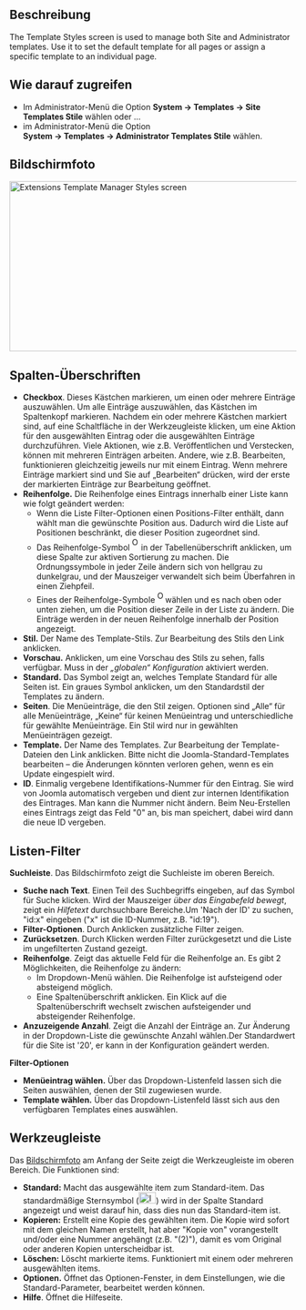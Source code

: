 <!-- Filename: Help4.x:Templates:_Styles / Display title: Templates: Stile -->

## Beschreibung

The Template Styles screen is used to manage both Site and Administrator
templates. Use it to set the default template for all pages or assign a
specific template to an individual page.

## Wie darauf zugreifen

- Im Administrator-Menü die Option **System → Templates → Site
  Templates Stile** wählen oder ...
- im Administrator-Menü die Option
  **System → Templates → Administrator Templates Stile** wählen.

## Bildschirmfoto

<img
src="https://docs.joomla.org/images/thumb/b/bc/Help-4x-Extensions-Template-Manager-Styles-screen-de.png/800px-Help-4x-Extensions-Template-Manager-Styles-screen-de.png"
decoding="async"
srcset="https://docs.joomla.org/images/b/bc/Help-4x-Extensions-Template-Manager-Styles-screen-de.png 1.5x"
data-file-width="1200" data-file-height="448" width="800" height="299"
alt="Extensions Template Manager Styles screen" />

## Spalten-Überschriften

- **Checkbox**. Dieses Kästchen markieren, um einen oder mehrere
  Einträge auszuwählen. Um alle Einträge auszuwählen, das Kästchen im
  Spaltenkopf markieren. Nachdem ein oder mehrere Kästchen markiert
  sind, auf eine Schaltfläche in der Werkzeugleiste klicken, um eine
  Aktion für den ausgewählten Eintrag oder die ausgewählten Einträge
  durchzuführen. Viele Aktionen, wie z.B. Veröffentlichen und
  Verstecken, können mit mehreren Einträgen arbeiten. Andere, wie z.B.
  Bearbeiten, funktionieren gleichzeitig jeweils nur mit einem Eintrag.
  Wenn mehrere Einträge markiert sind und Sie auf „Bearbeiten“ drücken,
  wird der erste der markierten Einträge zur Bearbeitung geöffnet.
- **Reihenfolge.** Die Reihenfolge eines Eintrags innerhalb einer Liste
  kann wie folgt geändert werden:
  - Wenn die Liste Filter-Optionen einen Positions-Filter enthält, dann
    wählt man die gewünschte Position aus. Dadurch wird die Liste auf
    Positionen beschränkt, die dieser Position zugeordnet sind.
  - Das Reihenfolge-Symbol <img
    src="https://docs.joomla.org/images/e/ee/Help30-Ordering-colheader-icon.png"
    decoding="async" data-file-width="12" data-file-height="23" width="12"
    height="23" alt="Ordering column header icon" /> in der
    Tabellenüberschrift anklicken, um diese Spalte zur aktiven
    Sortierung zu machen. Die Ordnungssymbole in jeder Zeile ändern sich
    von hellgrau zu dunkelgrau, und der Mauszeiger verwandelt sich beim
    Überfahren in einen Ziehpfeil.
  - Eines der Reihenfolge-Symbole <img
    src="https://docs.joomla.org/images/8/87/Help30-Ordering-colheader-grab-bar-icon.png"
    decoding="async" data-file-width="10" data-file-height="21" width="10"
    height="21" alt="Ordering drag icon" />
    wählen und es nach oben oder unten ziehen, um die Position dieser
    Zeile in der Liste zu ändern. Die Einträge werden in der neuen
    Reihenfolge innerhalb der Position angezeigt.
- **Stil.** Der Name des Template-Stils. Zur Bearbeitung des Stils den
  Link anklicken.
- **Vorschau.** Anklicken, um eine Vorschau des Stils zu sehen, falls
  verfügbar. Muss in der *„globalen“ Konfiguration* aktiviert werden.
- **Standard.** Das Symbol zeigt an, welches Template Standard für alle
  Seiten ist. Ein graues Symbol anklicken, um den Standardstil der
  Templates zu ändern.
- **Seiten**. Die Menüeinträge, die den Stil zeigen. Optionen sind
  „Alle“ für alle Menüeinträge, „Keine“ für keinen Menüeintrag und
  unterschiedliche für gewählte Menüeinträge. Ein Stil wird nur in
  gewählten Menüeinträgen gezeigt.
- **Template.** Der Name des Templates. Zur Bearbeitung der
  Template-Dateien den Link anklicken. Bitte nicht die
  Joomla-Standard-Templates bearbeiten – die Änderungen könnten verloren
  gehen, wenn es ein Update eingespielt wird.
- **ID**. Einmalig vergebene Identifikations-Nummer für den Eintrag. Sie
  wird von Joomla automatisch vergeben und dient zur internen
  Identifikation des Eintrages. Man kann die Nummer nicht ändern. Beim
  Neu-Erstellen eines Eintrags zeigt das Feld "0" an, bis man speichert,
  dabei wird dann die neue ID vergeben.

## Listen-Filter

**Suchleiste**. Das Bildschirmfoto zeigt die Suchleiste
im oberen Bereich.

- **Suche nach Text**. Einen Teil des Suchbegriffs eingeben, auf das
  Symbol für Suche klicken. Wird der Mauszeiger *über das Eingabefeld
  bewegt*, zeigt ein *Hilfetext* durchsuchbare Bereiche.Um 'Nach der ID'
  zu suchen, "id:x" eingeben ("x" ist die ID-Nummer, z.B. "id:19").
- **Filter-Optionen**. Durch Anklicken zusätzliche Filter zeigen.
- **Zurücksetzen**. Durch Klicken werden Filter zurückgesetzt und die
  Liste im ungefilterten Zustand gezeigt.
- **Reihenfolge**. Zeigt das aktuelle Feld für die Reihenfolge an. Es
  gibt 2 Möglichkeiten, die Reihenfolge zu ändern:
  - Im Dropdown-Menü wählen. Die Reihenfolge ist aufsteigend oder
    absteigend möglich.
  - Eine Spaltenüberschrift anklicken. Ein Klick auf die
    Spaltenüberschrift wechselt zwischen aufsteigender und absteigender
    Reihenfolge.
- **Anzuzeigende Anzahl**. Zeigt die Anzahl der Einträge an. Zur
  Änderung in der Dropdown-Liste die gewünschte Anzahl wählen.Der
  Standardwert für die Site ist '20', er kann in der
  Konfiguration
  geändert werden.

**Filter-Optionen**

- **Menüeintrag wählen.** Über das Dropdown-Listenfeld lassen sich die
  Seiten auswählen, denen der Stil zugewiesen wurde.
- **Template wählen.** Über das Dropdown-Listenfeld lässt sich aus den
  verfügbaren Templates eines auswählen.

## Werkzeugleiste

Das [Bildschirmfoto](#Bildschirmfoto) am Anfang der Seite zeigt die
Werkzeugleiste im oberen Bereich. Die Funktionen sind:

- **Standard:** Macht das ausgewählte item zum Standard-item. Das
  standardmäßige Sternsymbol
  (<img src="https://docs.joomla.org/images/7/7e/Icon-16-default.png"
  decoding="async" data-file-width="30" data-file-height="20" width="30"
  height="20" alt="Icon 16 default.png" />) wird in der Spalte Standard
  angezeigt und weist darauf hin, dass dies nun das Standard-item ist.
- **Kopieren:** Erstellt eine Kopie des gewählten item. Die Kopie wird
  sofort mit dem gleichen Namen erstellt, hat aber "Kopie von"
  vorangestellt und/oder eine Nummer angehängt (z.B. "(2)"), damit es
  vom Original oder anderen Kopien unterscheidbar ist.
- **Löschen:** Löscht markierte items. Funktioniert mit einem oder
  mehreren ausgewählten items.
- **Optionen.** Öffnet das Optionen-Fenster, in dem Einstellungen, wie
  die Standard-Parameter, bearbeitet werden können.
- **Hilfe**. Öffnet die Hilfeseite.
